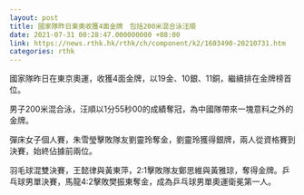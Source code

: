```yaml
---
layout: post
title: 國家隊昨日東奧收獲4面金牌　包括200米混合泳汪順
date: 2021-07-31 00:28:47.000000000 +08:00
link: https://news.rthk.hk/rthk/ch/component/k2/1603490-20210731.htm
categories: rthk
---
```


國家隊昨日在東京奧運，收獲4面金牌，以19金、10銀、11銅，繼續排在金牌榜首位。

男子200米混合泳，汪順以1分55秒00的成績奪冠，為中國隊帶來一塊意料之外的金牌。

彈床女子個人賽，朱雪瑩擊敗隊友劉靈玲奪金，劉靈玲獲得銀牌，兩人從資格賽到決賽，始終佔據前兩位。

羽毛球混雙決賽，王懿律與黃東萍，2:1擊敗隊友鄭思維與黃雅琼，奪得金牌。乒乓球男單決賽，馬龍4:2擊敗樊振東奪金，成為乒乓球男單奧運衛冕第一人。
